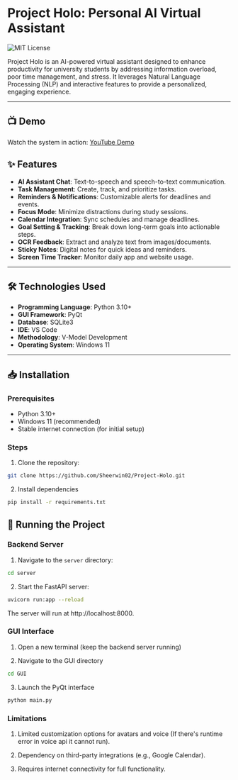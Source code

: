 # Project Holo: Personal AI Virtual Assistant

![MIT License](https://img.shields.io/badge/License-MIT-blue.svg)

Project Holo is an AI-powered virtual assistant designed to enhance productivity for university students by addressing information overload, poor time management, and stress. It leverages Natural Language Processing (NLP) and interactive features to provide a personalized, engaging experience.

---

## 📺 Demo

Watch the system in action: [YouTube Demo](https://youtu.be/pZEmARMFG9c)

## ✨ Features

- **AI Assistant Chat**: Text-to-speech and speech-to-text communication.
- **Task Management**: Create, track, and prioritize tasks.
- **Reminders & Notifications**: Customizable alerts for deadlines and events.
- **Focus Mode**: Minimize distractions during study sessions.
- **Calendar Integration**: Sync schedules and manage deadlines.
- **Goal Setting & Tracking**: Break down long-term goals into actionable steps.
- **OCR Feedback**: Extract and analyze text from images/documents.
- **Sticky Notes**: Digital notes for quick ideas and reminders.
- **Screen Time Tracker**: Monitor daily app and website usage.

---

## 🛠️ Technologies Used

- **Programming Language**: Python 3.10+
- **GUI Framework**: PyQt
- **Database**: SQLite3
- **IDE**: VS Code
- **Methodology**: V-Model Development
- **Operating System**: Windows 11

---

## 📥 Installation

### Prerequisites

- Python 3.10+
- Windows 11 (recommended)
- Stable internet connection (for initial setup)

### Steps

1. Clone the repository:

```bash
git clone https://github.com/Sheerwin02/Project-Holo.git
```

2. Install dependencies

```bash
pip install -r requirements.txt
```

## 🚀 Running the Project

### Backend Server

1. Navigate to the `server` directory:

```bash
cd server

```

2. Start the FastAPI server:

```bash
uvicorn run:app --reload
```

The server will run at http://localhost:8000.

### GUI Interface

1. Open a new terminal (keep the backend server running)

2. Navigate to the GUI directory

```bash
cd GUI
```

3. Launch the PyQt interface

```bash
python main.py
```

### Limitations

1. Limited customization options for avatars and voice (If there's runtime error in voice api it cannot run).

2. Dependency on third-party integrations (e.g., Google Calendar).

3. Requires internet connectivity for full functionality.
